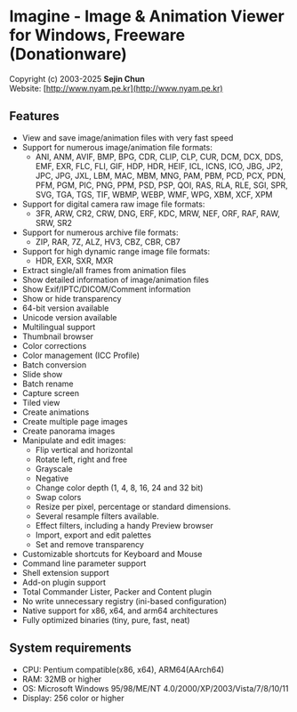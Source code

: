 Imagine - Image & Animation Viewer for Windows, Freeware (Donationware)
===
Copyright (c) 2003-2025  **Sejin Chun**  
Website: [http://www.nyam.pe.kr](http://www.nyam.pe.kr)

## Features
* View and save image/animation files with very fast speed
* Support for numerous image/animation file formats:
  - ANI, ANM, AVIF, BMP, BPG, CDR, CLIP, CLP, CUR, DCM, DCX, DDS, EMF, EXR,
    FLC, FLI, GIF, HDP, HDR, HEIF, ICL, ICNS, ICO, JBG, JP2, JPC, JPG, JXL,
    LBM, MAC, MBM, MNG, PAM, PBM, PCD, PCX, PDN, PFM, PGM, PIC, PNG, PPM, PSD,
    PSP, QOI, RAS, RLA, RLE, SGI, SPR, SVG, TGA, TGS, TIF, WBMP, WEBP, WMF,
    WPG, XBM, XCF, XPM
* Support for digital camera raw image file formats:
  - 3FR, ARW, CR2, CRW, DNG, ERF, KDC, MRW, NEF, ORF, RAF, RAW, SRW, SR2
* Support for numerous archive file formats:
  - ZIP, RAR, 7Z, ALZ, HV3, CBZ, CBR, CB7
* Support for high dynamic range image file formats:
  - HDR, EXR, SXR, MXR
* Extract single/all frames from animation files
* Show detailed information of image/animation files
* Show Exif/IPTC/DICOM/Comment information
* Show or hide transparency
* 64-bit version available
* Unicode version available
* Multilingual support
* Thumbnail browser
* Color corrections
* Color management (ICC Profile)
* Batch conversion
* Slide show
* Batch rename
* Capture screen
* Tiled view
* Create animations
* Create multiple page images
* Create panorama images
* Manipulate and edit images:
  - Flip vertical and horizontal
  - Rotate left, right and free
  - Grayscale
  - Negative
  - Change color depth (1, 4, 8, 16, 24 and 32 bit)
  - Swap colors
  - Resize per pixel, percentage or standard dimensions.
  - Several resample filters available.
  - Effect filters, including a handy Preview browser
  - Import, export and edit palettes
  - Set and remove transparency
* Customizable shortcuts for Keyboard and Mouse
* Command line parameter support
* Shell extension support
* Add-on plugin support
* Total Commander Lister, Packer and Content plugin
* No write unnecessary registry (ini-based configuration)
* Native support for x86, x64, and arm64 architectures
* Fully optimized binaries (tiny, pure, fast, neat)

## System requirements
* CPU: Pentium compatible(x86, x64), ARM64(AArch64)
* RAM: 32MB or higher
* OS: Microsoft Windows 95/98/ME/NT 4.0/2000/XP/2003/Vista/7/8/10/11
* Display: 256 color or higher
